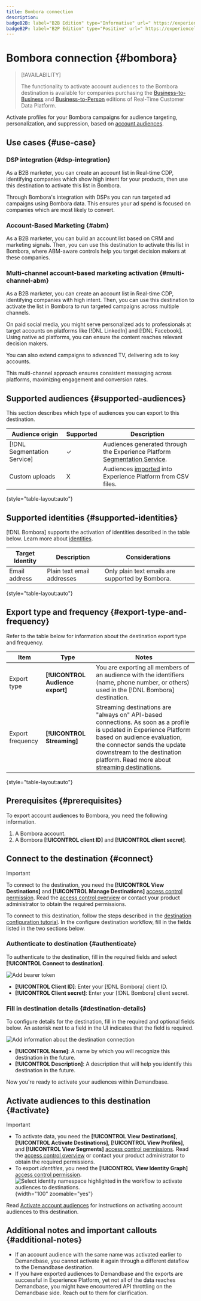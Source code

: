 ```yaml
---
title: Bombora connection
description: 
badgeB2B: label="B2B Edition" type="Informative" url=" https://experienceleague.adobe.com/docs/experience-platform/rtcdp/intro/rtcdp-intro/overview.html?lang=en#rtcdp-editions newtab=true"
badgeB2P: label="B2P Edition" type="Positive" url=" https://experienceleague.adobe.com/docs/experience-platform/rtcdp/intro/rtcdp-intro/overview.html?lang=en#rtcdp-editions newtab=true"
---
```


# Bombora connection {#bombora}

>[!AVAILABILITY]
>
>The functionality to activate account audiences to the Bombora destination is available for companies purchasing the [Business-to-Business](/help/rtcdp/overview.md#rtcdp-b2b) and [Business-to-Person](/help/rtcdp/overview.md#rtcdp-b2p) editions of Real-Time Customer Data Platform.

Activate profiles for your Bombora campaigns for audience targeting, personalization, and suppression, based on [account audiences](/help/segmentation/types/account-audiences.md).

## Use cases {#use-case}

### DSP integration {#dsp-integration}

As a B2B marketer, you can create an account list in Real-time CDP, identifying companies which show high intent for your products, then use this destination to activate this list in Bombora.

Through Bombora's integration with DSPs you can run targeted ad campaigns using Bombora data. This ensures your ad spend is focused on companies which are most likely to convert.

### Account-Based Marketing {#abm}

As a B2B marketer, you can build an account list based on CRM and marketing signals. Then, you can use this destination to activate this list in Bombora, where ABM-aware controls help you target decision makers at these companies.

### Multi-channel account-based marketing activation {#multi-channel-abm}

As a B2B marketer, you can create an account list in Real-time CDP, identifying companies with high intent. Then, you can use this destination to activate the list in Bombora to run targeted campaigns across multiple channels.

On paid social media, you might serve personalized ads to professionals at target accounts on platforms like [!DNL LinkedIn] and [!DNL Facebook]. Using native ad platforms, you can ensure the content reaches relevant decision makers.

You can also extend campaigns to advanced TV, delivering ads to key accounts.

This multi-channel approach ensures consistent messaging across platforms, maximizing engagement and conversion rates.

## Supported audiences {#supported-audiences}

This section describes which type of audiences you can export to this destination.

| Audience origin | Supported | Description | 
---------|----------|----------|
| [!DNL Segmentation Service] | ✓ | Audiences generated through the Experience Platform [Segmentation Service](../../../segmentation/home.md).|
| Custom uploads | X | Audiences [imported](../../../segmentation/ui/overview.md#import-audience) into Experience Platform from CSV files. |

{style="table-layout:auto"}

## Supported identities {#supported-identities}

[!DNL Bombora] supports the activation of identities described in the table below. Learn more about [identities](/help/identity-service/features/namespaces.md).

|Target Identity|Description|Considerations|
|---|---|---|
|Email address | Plain text email addresses | Only plain text emails are supported by Bombora. |

{style="table-layout:auto"}

## Export type and frequency {#export-type-and-frequency} 

Refer to the table below for information about the destination export type and frequency.

| Item | Type | Notes |
---------|----------|---------|
| Export type | **[!UICONTROL Audience export]** | You are exporting all members of an audience with the identifiers (name, phone number, or others) used in the [!DNL Bombora] destination.|
| Export frequency | **[!UICONTROL Streaming]** | Streaming destinations are "always on" API-based connections. As soon as a profile is updated in Experience Platform based on audience evaluation, the connector sends the update downstream to the destination platform. Read more about [streaming destinations](/help/destinations/destination-types.md#streaming-destinations).|

{style="table-layout:auto"}

## Prerequisites {#prerequisites}

To export account audiences to Bombora, you need the following information.

1. A Bombora account.
2. A Bombora **[!UICONTROL client ID]** and **[!UICONTROL client secret]**.

## Connect to the destination {#connect}

>[!IMPORTANT]
> 
>To connect to the destination, you need the **[!UICONTROL View Destinations]** and **[!UICONTROL Manage Destinations]** [access control permission](/help/access-control/home.md#permissions). Read the [access control overview](/help/access-control/ui/overview.md) or contact your product administrator to obtain the required permissions.

To connect to this destination, follow the steps described in the [destination configuration tutorial](../../ui/connect-destination.md). In the configure destination workflow, fill in the fields listed in the two sections below.

### Authenticate to destination {#authenticate}

To authenticate to the destination, fill in the required fields and select **[!UICONTROL Connect to destination]**.

![Add bearer token](/help/destinations/assets/catalog/advertising/demandbase/add-bearer-token.png)

* **[!UICONTROL Client ID]**: Enter your [!DNL Bombora] client ID.
* **[!UICONTROL Client secret]**: Enter your [!DNL Bombora] client secret.

### Fill in destination details {#destination-details}

To configure details for the destination, fill in the required and optional fields below. An asterisk next to a field in the UI indicates that the field is required.

![Add information about the destination connection](/help/destinations/assets/catalog/advertising/demandbase/name-and-description.png)

* **[!UICONTROL Name]**: A name by which you will recognize this destination in the future.
* **[!UICONTROL Description]**: A description that will help you identify this destination in the future.

Now you're ready to activate your audiences within Demandbase.

## Activate audiences to this destination {#activate}

>[!IMPORTANT]
> 
>* To activate data, you need the **[!UICONTROL View Destinations]**, **[!UICONTROL Activate Destinations]**, **[!UICONTROL View Profiles]**, and **[!UICONTROL View Segments]** [access control permissions](/help/access-control/home.md#permissions). Read the [access control overview](/help/access-control/ui/overview.md) or contact your product administrator to obtain the required permissions.
>* To export *identities*, you need the **[!UICONTROL View Identity Graph]** [access control permission](/help/access-control/home.md#permissions). <br> ![Select identity namespace highlighted in the workflow to activate audiences to destinations.](/help/destinations/assets/overview/export-identities-to-destination.png "Select identity namespace highlighted in the workflow to activate audiences to destinations."){width="100" zoomable="yes"}

Read [Activate account audiences](/help/destinations/ui/activate-account-audiences.md) for instructions on activating account audiences to this destination.

## Additional notes and important callouts {#additional-notes}

* If an account audience with the same name was activated earlier to Demandbase, you cannot activate it again through a different dataflow to the Demandbase destination.
* If you have exported audiences to Demandbase and the exports are successful in Experience Platform, yet not all of the data reaches Demandbase, you might have encountered API throttling on the Demandbase side. Reach out to them for clarification.

